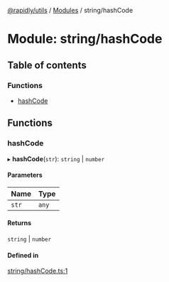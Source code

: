 [@rapidly/utils](../README.md) / [Modules](../modules.md) / string/hashCode

# Module: string/hashCode

## Table of contents

### Functions

- [hashCode](string_hashCode.md#hashcode)

## Functions

### hashCode

▸ **hashCode**(`str`): `string` \| `number`

#### Parameters

| Name | Type |
| :------ | :------ |
| `str` | `any` |

#### Returns

`string` \| `number`

#### Defined in

[string/hashCode.ts:1](https://github.com/canguser/rapidly-utils/blob/47e660a/main/string/hashCode.ts#L1)
